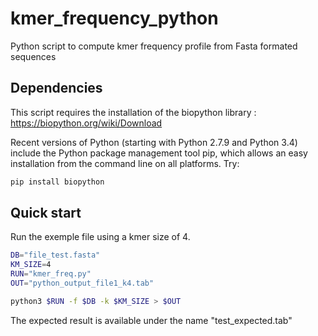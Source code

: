 # kmer_frequency_python
Python script to compute kmer frequency profile from Fasta formated sequences

## Dependencies
This script requires the installation of the biopython library : https://biopython.org/wiki/Download

Recent versions of Python (starting with Python 2.7.9 and Python 3.4) include the Python package management tool pip, which allows an easy installation from the command line on all platforms. Try:

```bash
pip install biopython
```

## Quick start
Run the exemple file using a kmer size of 4.

```bash
DB="file_test.fasta"
KM_SIZE=4
RUN="kmer_freq.py"
OUT="python_output_file1_k4.tab"

python3 $RUN -f $DB -k $KM_SIZE > $OUT
```

The expected result is available under the name "test_expected.tab"
